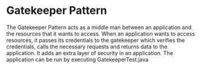 # Gatekeeper Pattern
The Gatekeeper Pattern acts as a middle man between an application and the resources that it wants to access. When an application wants to access resources, it passes its credentials to the gatekeeper which verifies the credentials, calls the necessary requests and returns data to the application. It adds an extra layer of security in an application.
The application can be run by executing GatekeeperTest.java